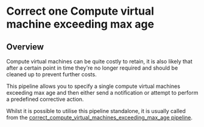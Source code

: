 # Correct one Compute virtual machine exceeding max age

## Overview

Compute virtual machines can be quite costly to retain, it is also likely that after a certain point in time they're no longer required and should be cleaned up to prevent further costs.

This pipeline allows you to specify a single compute virtual machines exceeding max age and then either send a notification or attempt to perform a predefined corrective action.

Whilst it is possible to utilise this pipeline standalone, it is usually called from the [correct_compute_virtual_machines_exceeding_max_age pipeline](https://hub.flowpipe.io/mods/turbot/azure_thrifty/pipelines/azure_thrifty.pipeline.correct_compute_virtual_machines_exceeding_max_age).
